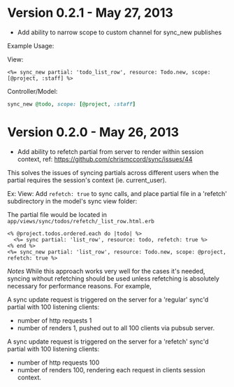 # Version 0.2.1 - May 27, 2013

 - Add ability to narrow scope to custom channel for sync_new publishes

Example Usage:

View:
```erb
<%= sync_new partial: 'todo_list_row', resource: Todo.new, scope: [@project, :staff] %>
```

Controller/Model:
```ruby
sync_new @todo, scope: [@project, :staff]
```


# Version 0.2.0 - May 26, 2013

 - Add ability to refetch partial from server to render within session context, ref: https://github.com/chrismccord/sync/issues/44

This solves the issues of syncing partials across different users when the partial requires the session's context (ie. current_user). 

Ex:
    View: Add `refetch: true` to sync calls, and place partial file in a 'refetch'
    subdirectory in the model's sync view folder:

The partial file would be located in `app/views/sync/todos/refetch/_list_row.html.erb`
```erb
<% @project.todos.ordered.each do |todo| %>
  <%= sync partial: 'list_row', resource: todo, refetch: true %>
<% end %>
<%= sync_new partial: 'list_row', resource: Todo.new, scope: @project, refetch: true %>
```

*Notes*
While this approach works very well for the cases it's needed, syncing without refetching should be used unless refetching is absolutely necessary for performance reasons. For example, 

A sync update request is triggered on the server for a 'regular' sync'd partial with 100 listening clients:
- number of http requests 1
- number of renders 1, pushed out to all 100 clients via pubsub server.


A sync update request is triggered on the server for a 'refetch' sync'd partial with 100 listening clients:
- number of http requests 100
- number of renders 100, rendering each request in clients session context.
